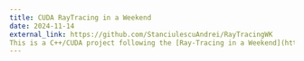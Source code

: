 ```yaml
---
title: CUDA RayTracing in a Weekend
date: 2024-11-14
external_link: https://github.com/StanciulescuAndrei/RayTracingWK
This is a C++/CUDA project following the [Ray-Tracing in a Weekend](https://raytracing.github.io/books/RayTracingInOneWeekend.html) book. As an addition to it, my implementation computes the light path using CUDA kernels and displays the result continuously using the OpenGL-CUDA interoperability interface. It supports diffuse and metallic (with fuzz) materials, as well as grid-structured MSAA. As I advance more through the book, I will add more functionalities.
---
```


<!--more-->
